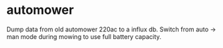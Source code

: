 # automower
Dump data from old automower 220ac to a influx db. Switch from auto -> man mode during mowing to use full battery capacity.
